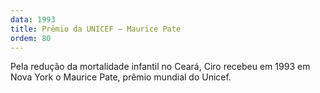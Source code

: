 ```yaml
---
data: 1993
title: Prêmio da UNICEF – Maurice Pate
ordem: 80
---
```

Pela redução da mortalidade infantil no Ceará, Ciro recebeu em 1993 em Nova York o Maurice Pate, prêmio mundial do Unicef.